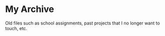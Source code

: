 # My Archive
Old files such as school assignments, past projects that I no longer want to touch, etc.
